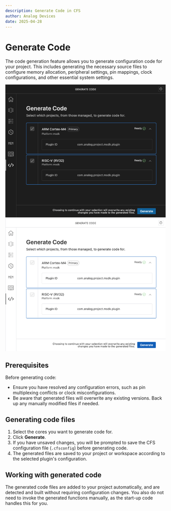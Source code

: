 ```yaml
---
description: Generate Code in CFS
author: Analog Devices
date: 2025-04-28
---
```


# Generate Code

The code generation feature allows you to generate configuration code for your project. This includes generating the necessary source files to configure memory allocation, peripheral settings, pin mappings, clock configurations, and other essential system settings.

![Code generation feature](images/generate-code-dark.png#only-dark)
![Code generation feature](images/generate-code-light.png#only-light)

## Prerequisites

Before generating code:

- Ensure you have resolved any configuration errors, such as pin multiplexing conflicts or clock misconfigurations.
- Be aware that generated files will overwrite any existing versions. Back up any manually modified files if needed.

## Generating code files

1. Select the cores you want to generate code for.
1. Click **Generate**.
1. If you have unsaved changes, you will be prompted to save the CFS configuration file (`.cfsconfig`) before generating code.
1. The generated files are saved to your project or workspace according to the selected plugin's configuration.

## Working with generated code

The generated code files are added to your project automatically, and are detected and built without requiring configuration changes. You also do not need to invoke the generated functions manually, as the start-up code handles this for you.
